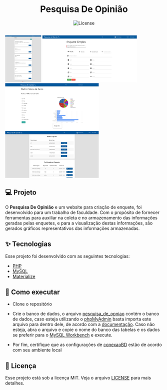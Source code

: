 <h1 align="center">Pesquisa De Opinião</h1>

<p align="center">
  <img alt="License" src="https://img.shields.io/static/v1?label=license&message=MIT&color=0d47a1&labelColor=000000">
</p>

<br>

 <img alt="Pesquisa de Opinião" height="150" title="Home" src="src/img/home.jpeg"/>
 <img alt="Pesquisa de Opinião" height="150" title="Criação" src="src/img/criacao.png"/>
 <img alt="Pesquisa de Opinião" height="150" title="Votos" src="src/img/votos.png"/>
 <img alt="Pesquisa de Opinião" height="150" title="Perfil" src="src/img/perfil.png"/>

## 💻 Projeto

O <b>Pesquisa De Opinião</b> e um website para criação de enquete, foi desenvolvido para um trabalho de faculdade. Com o propósito de fornecer ferramentas para auxiliar na coleta e no armazenamento das informações geradas pelas enquetes, e para a visualização destas informações, são gerados gráficos representativos das informações armazenadas. 

## ✨ Tecnologias

Esse projeto foi desenvolvido com as seguintes tecnologias:

- [PHP](https://www.php.net/)
- [MySQL](https://www.mysql.com/)
- [Materialize](https://materializecss.com/)

## 🚀 Como executar

- Clone o repositório 

- Crie o banco de dados, o arquivo [pesquisa_de_opniao](pesquisa_de_opniao.sql) contém o banco de dados, caso esteja utilizando o [phpMyAdmin](https://www.phpmyadmin.net/) basta importa este arquivo para dentro dele, de acordo com a [documentação](https://docs.phpmyadmin.net/pt_BR/latest/import_export.html). 
Caso não esteja, abra o arquivo e copie o nome do banco das tabelas e os dados se preferir para o [MySQL Workbench](https://www.mysql.com/products/workbench/) e execute. 

- Por fim, certifique que as configurações de [conexaoBD](conexaoBD.php) estão de acordo com seu ambiente local 

## 📄 Licença

Esse projeto está sob a licença MIT. Veja o arquivo [LICENSE](LICENSE) para mais detalhes.